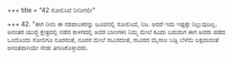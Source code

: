 +++
title = "42 ಸೋಲಿಸಿದೆ ನೀನೀಗಲೀ"

+++
42. "ಈಗ ನೀನು ಈ ನರಪಾಲಕರನ್ನು ಜೂಜಿನಲ್ಲಿ ಸೋಲಿಸಿದೆ, ನಿಜ. ಆದರೆ ಇದು ಇಷ್ಟಕ್ಕೇ ನಿಲ್ಲುವುದಿಲ್ಲ. ಅನಂತರ ಯುದ್ಧ ಕ್ಷೇತ್ರದಲ್ಲಿ ನಡೆವ ಕಾಳಗದಲ್ಲಿ ಅವರ ಬಾಣಗಳು ನಿಮ್ಮ ಮೇಲೆ ಕವಿದು ಬರುವಾಗ ಈಗ ಅವರು ಪಡೆದ ಒಂದೊಂದು ಸೋಲಿಗೂ ನೂರರಂತೆ, ನೂರರ ಮೇಲೆ ಸಾವಿರದಂತೆ, ಸಾವಿರದ ಮೈಸಾಲ ಬಡ್ಡಿ ಬೆಳೆದು ಲಕ್ಷವಾದಂತೆ ಅನಂತವಾಗಿಯೇ ಸೇಡು ತೀರಿಸಿಕೊಳ್ಳುವರು.